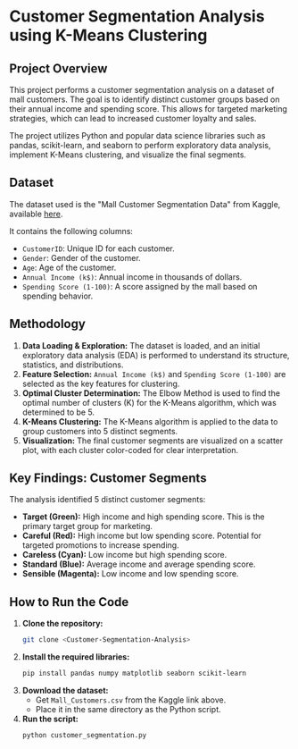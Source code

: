 # Customer Segmentation Analysis using K-Means Clustering

## Project Overview

This project performs a customer segmentation analysis on a dataset of mall customers. The goal is to identify distinct customer groups based on their annual income and spending score. This allows for targeted marketing strategies, which can lead to increased customer loyalty and sales.

The project utilizes Python and popular data science libraries such as pandas, scikit-learn, and seaborn to perform exploratory data analysis, implement K-Means clustering, and visualize the final segments.

## Dataset

The dataset used is the "Mall Customer Segmentation Data" from Kaggle, available [here](https://www.kaggle.com/datasets/vjchoudhary7/customer-segmentation-tutorial-in-python).

It contains the following columns:
*   `CustomerID`: Unique ID for each customer.
*   `Gender`: Gender of the customer.
*   `Age`: Age of the customer.
*   `Annual Income (k$)`: Annual income in thousands of dollars.
*   `Spending Score (1-100)`: A score assigned by the mall based on spending behavior.

## Methodology

1.  **Data Loading & Exploration:** The dataset is loaded, and an initial exploratory data analysis (EDA) is performed to understand its structure, statistics, and distributions.
2.  **Feature Selection:** `Annual Income (k$)` and `Spending Score (1-100)` are selected as the key features for clustering.
3.  **Optimal Cluster Determination:** The Elbow Method is used to find the optimal number of clusters (K) for the K-Means algorithm, which was determined to be 5.
4.  **K-Means Clustering:** The K-Means algorithm is applied to the data to group customers into 5 distinct segments.
5.  **Visualization:** The final customer segments are visualized on a scatter plot, with each cluster color-coded for clear interpretation.

## Key Findings: Customer Segments

The analysis identified 5 distinct customer segments:
*   **Target (Green):** High income and high spending score. This is the primary target group for marketing.
*   **Careful (Red):** High income but low spending score. Potential for targeted promotions to increase spending.
*   **Careless (Cyan):** Low income but high spending score.
*   **Standard (Blue):** Average income and average spending score.
*   **Sensible (Magenta):** Low income and low spending score.

## How to Run the Code

1.  **Clone the repository:**
    ```bash
    git clone <Customer-Segmentation-Analysis>
    ```
2.  **Install the required libraries:**
    ```bash
    pip install pandas numpy matplotlib seaborn scikit-learn
    ```
3.  **Download the dataset:**
    *   Get `Mall_Customers.csv` from the Kaggle link above.
    *   Place it in the same directory as the Python script.
4.  **Run the script:**
    ```bash
    python customer_segmentation.py
    ```
